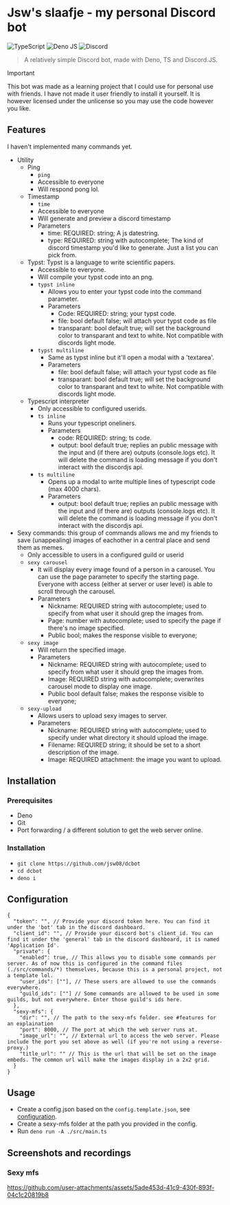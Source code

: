 # Jsw's slaafje - my personal Discord bot

![TypeScript](https://img.shields.io/badge/typescript-%23007ACC.svg?style=for-the-badge&logo=typescript&logoColor=white)
![Deno JS](https://img.shields.io/badge/deno%20js-000000?style=for-the-badge&logo=deno&logoColor=white)
![Discord](https://img.shields.io/badge/Discord-%235865F2.svg?style=for-the-badge&logo=discord&logoColor=white)

> A relatively simple Discord bot, made with Deno, TS and Discord.JS.

> [!IMPORTANT]
> This bot was made as a learning project that I could use for personal use with
> friends. I have not made it user friendly to install it yourself. It is
> however licensed under the unlicense so you may use the code however you like.

## Features

I haven't implemented many commands yet.

- Utility
  - Ping
    - `ping`
    - Accessible to everyone
    - Will respond pong lol.
  - Timestamp
    - `time`
    - Accessible to everyone
    - Will generate and preview a discord timestamp
    - Parameters
      - time: REQUIRED: string; A js datestring. 
      - type: REQUIRED: string with autocomplete; The kind of discord timestamp you'd like to generate. Just a list you can pick from.
  - Typst: Typst is a language to write scientific papers.
    - Accessible to everyone.
    - Will compile your typst code into an png.
    - `typst inline`
        - Allows you to enter your typst code into the command parameter.
        - Parameters
            - Code: REQUIRED: string; your typst code.
            - file: bool default false; will attach your typst code as file
            - transparant: bool default true; will set the background color to transparant and text to white. Not compatible with discords light mode.
    - `typst multiline`
        - Same as typst inline but it'll open a modal with a 'textarea'.
        - Parameters
            - file: bool default false; will attach your typst code as file
            - transparant: bool default true; will set the background color to transparant and text to white. Not compatible with discords light mode.
  - Typescript interpreter
    - Only accessible to configured userids.
    - `ts inline`
      - Runs your typescript oneliners.
      - Parameters
        - code: REQUIRED: string; ts code.
        - output: bool default true; replies an public message with the input and (if there are) outputs (console.logs etc). It will delete the command is loading message if you don't interact with the discordjs api.
    - `ts multiline`
      - Opens up a modal to write multiple lines of typescript code (max 4000 chars).
      - Parameters
        - output: bool default true; replies an public message with the input and (if there are) outputs (console.logs etc). It will delete the command is loading message if you don't interact with the discordjs api.
- Sexy commands: this group of commands allows me and my friends to save
  (unappealing) images of eachother in a central place and send them as memes.
  - Only accessible to users in a configured guild or userid
  - `sexy carousel`
    - It will display every image found of a person in a carousel. You can use the page parameter to specify the starting page. Everyone with access (either at server or user level) is able to scroll through the carousel.
    - Parameters
      - Nickname: REQUIRED string with autocomplete; used to specify from what user it should grep
        the images from.
      - Page: number with autocomplete; used to specify the page if there's no image specified.
      - Public bool; makes the response visible to everyone;
  - `sexy image`
    - Will return the specified image.
    - Parameters
      - Nickname: REQUIRED string with autocomplete; used to specify from what user it should grep
        the images from.
      - Image: REQUIRED string with autocomplete; overwrites carousel mode to display one image.
      - Public bool default false; makes the response visible to everyone;
  - `sexy-upload`
    - Allows users to upload sexy images to server.
    - Parameters
      - Nickname: REQUIRED string with autocomplete; used to specify under what directory it
        should upload the image.
      - Filename: REQUIRED string; it should be set to a short description of
        the image.
      - Image: REQUIRED attachment: the image you want to upload.

## Installation

### Prerequisites

- Deno
- Git
- Port forwarding / a different solution to get the web server online.

### Installation

- `git clone https://github.com/jsw08/dcbot`
- `cd dcbot`
- `deno i`

## Configuration

```jsonc
{
  "token": "", // Provide your discord token here. You can find it under the 'bot' tab in the discord dashboard.
  "client_id": "", // Provide your discord bot's client_id. You can find it under the 'general' tab in the discord dashboard, it is named 'Application Id'.
  "private": {
    "enabled": true, // This allows you to disable some commands per server. As of now this is configured in the command files (./src/commands/*) themselves, because this is a personal project, not a template lol.
    "user_ids": [""], // These users are allowed to use the commands everywhere.
    "guild_ids": [""] // Some commands are allowed to be used in some guilds, but not everywhere. Enter those guild's ids here.
  },
  "sexy-mfs": {
    "dir": "", // The path to the sexy-mfs folder. see #features for an explaination
    "port": 8000, // The port at which the web server runs at.
    "image_url": "", // External url to access the web server. Please include the port you set above as well (if you're not using a reverse-proxy.)
    "title_url": "" // This is the url that will be set on the image embeds. The common url will make the images display in a 2x2 grid.
  }
}
```

## Usage

- Create a config.json based on the `config.template.json`, see
  <a href="#configuration">configuration</a>.
- Create a sexy-mfs folder at the path you provided in the config.
- Run `deno run -A ./src/main.ts`

## Screenshots and recordings

### Sexy mfs

https://github.com/user-attachments/assets/5ade453d-41c9-430f-893f-04c1c20819b8
